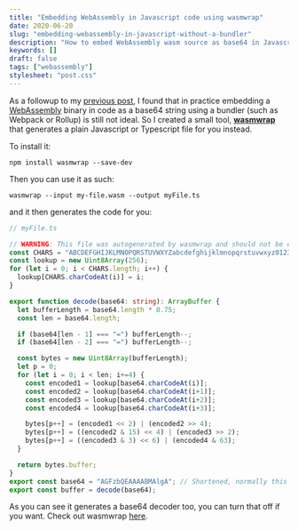 ```yaml
---
title: "Embedding WebAssembly in Javascript code using wasmwrap"
date: 2020-06-20
slug: "embedding-webassembly-in-javascript-without-a-bundler"
description: "How to embed WebAssembly wasm source as base64 in Javascript."
keywords: []
draft: false
tags: ["webassembly"]
stylesheet: "post.css"
---
```


As a followup to my [previous post](/posts/embedding-wasm-in-js), I found that in practice embedding a [WebAssembly](https://webassembly.org/) binary in code as a base64 string using a bundler (such as Webpack or Rollup) is still not ideal. So I created a small tool, [**wasmwrap**](https://github.com/gzuidhof/wasmwrap) that generates a plain Javascript or Typescript file for you instead.


To install it:
```
npm install wasmwrap --save-dev
```

Then you can use it as such:

```
wasmwrap --input my-file.wasm --output myFile.ts
```

and it then generates the code for you:

```typescript
// myFile.ts

// WARNING: This file was autogenerated by wasmwrap and should not be edited manually.
const CHARS = "ABCDEFGHIJKLMNOPQRSTUVWXYZabcdefghijklmnopqrstuvwxyz0123456789+/";
const lookup = new Uint8Array(256);
for (let i = 0; i < CHARS.length; i++) {
  lookup[CHARS.charCodeAt(i)] = i;
}

export function decode(base64: string): ArrayBuffer {
  let bufferLength = base64.length * 0.75;
  const len = base64.length;

  if (base64[len - 1] === "=") bufferLength--;
  if (base64[len - 2] === "=") bufferLength--;

  const bytes = new Uint8Array(bufferLength);
  let p = 0;
  for (let i = 0; i < len; i+=4) {
    const encoded1 = lookup[base64.charCodeAt(i)];
    const encoded2 = lookup[base64.charCodeAt(i+1)];
    const encoded3 = lookup[base64.charCodeAt(i+2)];
    const encoded4 = lookup[base64.charCodeAt(i+3)];

    bytes[p++] = (encoded1 << 2) | (encoded2 >> 4);
    bytes[p++] = ((encoded2 & 15) << 4) | (encoded3 >> 2);
    bytes[p++] = ((encoded3 & 3) << 6) | (encoded4 & 63);
  }

  return bytes.buffer;
}
export const base64 = "AGFzbQEAAAABMAlgA"; // Shortened, normally this would be a longer base64 string 
export const buffer = decode(base64);
```

As you can see it generates a base64 decoder too, you can turn that off if you want. Check out wasmwrap [here](https://github.com/gzuidhof/wasmwrap).
